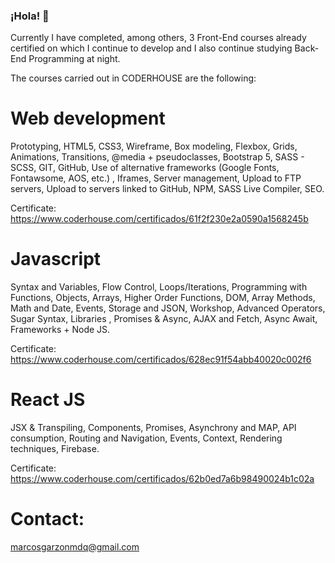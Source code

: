 ### ¡Hola! 👋

Currently I have completed, among others, 3 Front-End courses already certified on which I continue to develop and I also continue studying Back-End Programming at night.  

The courses carried out in CODERHOUSE are the following:  

# Web development  

Prototyping, HTML5, CSS3, Wireframe, Box modeling, Flexbox, Grids, Animations, Transitions, @media + pseudoclasses, Bootstrap 5, SASS - SCSS, GIT, GitHub, Use of alternative frameworks (Google Fonts, Fontawsome, AOS, etc.) , Iframes, Server management, Upload to FTP servers, Upload to servers linked to GitHub, NPM, SASS Live Compiler, SEO.  

Certificate:
https://www.coderhouse.com/certificados/61f2f230e2a0590a1568245b

# Javascript
Syntax and Variables, Flow Control, Loops/Iterations, Programming with Functions, Objects, Arrays, Higher Order Functions, DOM, Array Methods, Math and Date, Events, Storage and JSON, Workshop, Advanced Operators, Sugar Syntax, Libraries , Promises & Async, AJAX and Fetch, Async Await, Frameworks + Node JS.

Certificate:
https://www.coderhouse.com/certificados/628ec91f54abb40020c002f6

# React JS

JSX & Transpiling, Components, Promises, Asynchrony and MAP, API consumption, Routing and Navigation, Events, Context, Rendering techniques, Firebase.  

Certificate:
https://www.coderhouse.com/certificados/62b0ed7a6b98490024b1c02a

# Contact:
marcosgarzonmdq@gmail.com
<!--
**marcosgarzon/marcosgarzon** is a ✨ _special_ ✨ repository because its `README.md` (this file) appears on your GitHub profile.

Here are some ideas to get you started:

- 🔭 I’m currently working on ...
- 🌱 I’m currently learning ...
- 👯 I’m looking to collaborate on ...
- 🤔 I’m looking for help with ...
- 💬 Ask me about ...
- 📫 How to reach me: ...
- 😄 Pronouns: ...
- ⚡ Fun fact: ...
-->
